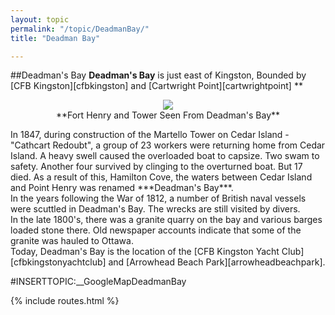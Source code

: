 ```yaml
---
layout: topic
permalink: "/topic/DeadmanBay/"
title: "Deadman Bay"

---
```


##Deadman's Bay
**Deadman's Bay** is just east of Kingston, Bounded by [CFB Kingston][cfbkingston] and [Cartwright Point][cartwrightpoint]
**


<p align="center"><img src="http://home.ca.inter.net/~gkmd/deadmansbay.jpg"><br>**Fort Henry and Tower Seen From Deadman's Bay** </p>

<div class="item">
In 1847, during construction of the Martello Tower on Cedar Island - "Cathcart Redoubt", a group of 23 workers were returning home from Cedar Island.  A heavy swell caused the overloaded boat to capsize. Two swam to safety. Another four survived by clinging to the overturned boat. But 17 died. As a result of this, Hamilton Cove, the waters between Cedar Island and Point Henry was renamed ***Deadman's Bay***.<br>
In the years following the War of 1812, a number of British naval vessels were scuttled in Deadman's Bay. The wrecks are still visited by divers.<br>
In the late 1800's, there was a granite quarry on the bay and various barges loaded stone there. Old newspaper accounts indicate that some of the granite was hauled to Ottawa.<br>
Today, Deadman's Bay is the location of the [CFB Kingston Yacht Club][cfbkingstonyachtclub] and [Arrowhead Beach Park][arrowheadbeachpark].
<br></div>

#INSERTTOPIC:__GoogleMapDeadmanBay

{% include routes.html %}
